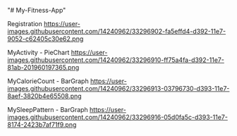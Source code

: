 "# My-Fitness-App" 

Registration
https://user-images.githubusercontent.com/14240962/33296902-fa5effd4-d392-11e7-9052-c62405c30e62.png

MyActivity - PieChart
https://user-images.githubusercontent.com/14240962/33296910-ff75a4fa-d392-11e7-81ab-201960197365.png

MyCalorieCount - BarGraph
https://user-images.githubusercontent.com/14240962/33296913-03796730-d393-11e7-8aef-3820b4e65508.png

MySleepPattern - BarGraph
https://user-images.githubusercontent.com/14240962/33296916-05d0fa5c-d393-11e7-8174-2423b7af71f9.png
